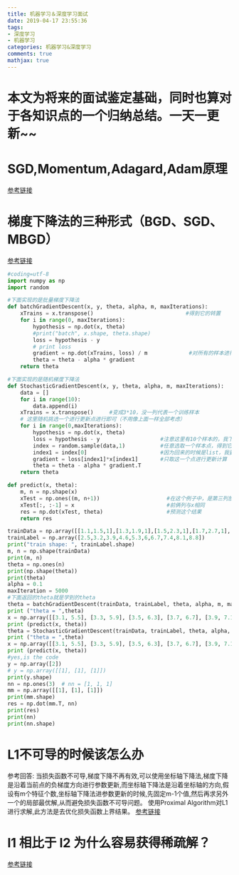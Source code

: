 ```yaml
---
title: 机器学习＆深度学习面试
date: 2019-04-17 23:55:36
tags:
- 深度学习
- 机器学习
categories: 机器学习&深度学习
comments: true
mathjax: true
---
```

# 本文为将来的面试鉴定基础，同时也算对于各知识点的一个归纳总结。__一天一更新~~__

# SGD,Momentum,Adagard,Adam原理
[参考链接](https://blog.csdn.net/u010089444/article/details/76725843)
# 梯度下降法的三种形式（BGD、SGD、MBGD）
[参考链接](https://zhuanlan.zhihu.com/p/25765735)
```python
#coding=utf-8
import numpy as np
import random

#下面实现的是批量梯度下降法
def batchGradientDescent(x, y, theta, alpha, m, maxIterations):
    xTrains = x.transpose()                             #得到它的转置
    for i in range(0, maxIterations):
        hypothesis = np.dot(x, theta)
        #print("batch", x.shape, theta.shape)
        loss = hypothesis - y
        # print loss
        gradient = np.dot(xTrains, loss) / m             #对所有的样本进行求和，然后除以样本数
        theta = theta - alpha * gradient
    return theta

#下面实现的是随机梯度下降法
def StochasticGradientDescent(x, y, theta, alpha, m, maxIterations):
    data = []
    for i in range(10):
        data.append(i)
    xTrains = x.transpose()     #变成3*10，没一列代表一个训练样本
    # 这里随机挑选一个进行更新点进行即可（不用像上面一样全部考虑）
    for i in range(0,maxIterations):
        hypothesis = np.dot(x, theta)
        loss = hypothesis - y                   #注意这里有10个样本的，我下面随机抽取一个进行更新即可
        index = random.sample(data,1)           #任意选取一个样本点，得到它的下标,便于下面找到xTrains的对应列
        index1 = index[0]                       #因为回来的时候是list，我要取出变成int，更好解释
        gradient = loss[index1]*x[index1]       #只取这一个点进行更新计算
        theta = theta - alpha * gradient.T
    return theta

def predict(x, theta):
    m, n = np.shape(x)
    xTest = np.ones((m, n+1))                     #在这个例子中，是第三列放1
    xTest[:, :-1] = x                             #前俩列与x相同
    res = np.dot(xTest, theta)                    #预测这个结果
    return res

trainData = np.array([[1.1,1.5,1],[1.3,1.9,1],[1.5,2.3,1],[1.7,2.7,1],[1.9,3.1,1],[2.1,3.5,1],[2.3,3.9,1],[2.5,4.3,1],[2.7,4.7,1],[2.9,5.1,1]])
trainLabel = np.array([2.5,3.2,3.9,4.6,5.3,6,6.7,7.4,8.1,8.8])
print("train shape: ", trainLabel.shape)
m, n = np.shape(trainData)
print(m, n)
theta = np.ones(n)
print(np.shape(theta))
print(theta)
alpha = 0.1
maxIteration = 5000
#下面返回的theta就是学到的theta
theta = batchGradientDescent(trainData, trainLabel, theta, alpha, m, maxIteration)
print ("theta = ",theta)
x = np.array([[3.1, 5.5], [3.3, 5.9], [3.5, 6.3], [3.7, 6.7], [3.9, 7.1]])
print (predict(x, theta))
theta = StochasticGradientDescent(trainData, trainLabel, theta, alpha, m, maxIteration)
print ("theta = ",theta)
x = np.array([[3.1, 5.5], [3.3, 5.9], [3.5, 6.3], [3.7, 6.7], [3.9, 7.1]])
print (predict(x, theta))
#yes,is the code
y = np.array([2])
# y = np.array([[1], [1], [1]])
print(y.shape)
nn = np.ones(3)  # nn = [1, 1, 1]
mm = np.array([[1], [1], [1]])
print(mm.shape)
res = np.dot(mm.T, nn)
print(res)
print(nn)
print(nn.shape)
```
# L1不可导的时候该怎么办
参考回答:
当损失函数不可导,梯度下降不再有效,可以使用坐标轴下降法,梯度下降是沿着当前点的负梯度方向进行参数更新,而坐标轴下降法是沿着坐标轴的方向,假设有m个特征个数,坐标轴下降法进参数更新的时候,先固定m-1个值,然后再求另外一个的局部最优解,从而避免损失函数不可导问题。
使用Proximal Algorithm对L1进行求解,此方法是去优化损失函数上界结果。
[参考链接](https://www.zhihu.com/question/38426074)
# l1 相比于 l2 为什么容易获得稀疏解？
[参考链接](https://www.zhihu.com/question/37096933)